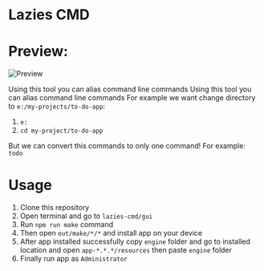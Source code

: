 # Lazies CMD

# Preview:
![Preview](https://s20.picofile.com/file/8444997592/lazies_cmd_ss.PNG)

Using this tool you can alias command line commands
Using this tool you can alias command line commands For example we want change directory to `e:/my-projects/to-do-app`:
1. `e:`
2. `cd my-project/to-do-app`

But we can convert this commands to only one command!
For example: `todo`

# Usage
1. Clone this repository
2. Open terminal and go to `lazies-cmd/gui`
3. Run `npm run make` command
4. Then open `out/make/*/*` and install app on your device
5. After app installed successfully copy `engine` folder and go to installed location and open `app-*.*.*/resources` then paste `engine` folder
6. Finally run app as `Administrator`

